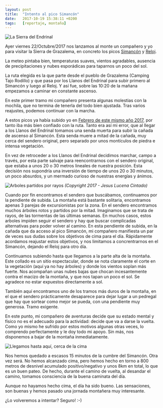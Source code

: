 ```yaml
---
layout: post
title:  "Intento al pico Simancón"
date:   2017-10-19 15:38:11 +0200
tags:	[reportaje, montaña]
---
```


![La Sierra del Endrinal][sierra]

Ayer viernes 22/Octubre/2017 nos lanzamos al monte un compañero y yo para
visitar la Sierra de Grazalema, en concreto los picos
[Simancón][wiki_simancon] y [Reloj][wiki_reloj].

La meteo pintaba bien, temperaturas suaves, vientos agradables, ausencia
de precipitaciones y nubes esporádicas para taparnos un poco del sol.

<!--more-->

La ruta elegida es la que parte desde el pueblo de Grazalema (Camping Tajo
Rodillo) y que pasa por los Llanos del Endrinal para subir primero al Simancón
y luego al Reloj. Y así fue, sobre las 10:20 de la mañana empezamos a caminar
en constante ascenso.

En este primer tramo mi compañero presenta algunas molestias con la mochila,
que no termina de tenerla del todo bien ajustada. Tras varios reajustes,
podemos continuar con la marcha.

A estos picos ya había subido yo en [Febrero de este mismo año 2017][post],
por tanto iba más bien confiado con la ruta. Tanto era así mi error, que al
llegar a los Llanos del Endrinal tomamos una senda muerta para subir la cañada
de ascenso al Simancón. Esta senda muere a mitad de la cañada, muy cerca del
sendero original, pero separado por unos montículos de piedra e intensa vegetación.

En vez de retroceder a los Llanos del Endrinal decidimos marchar, campo a
través, por esta parte salvaje para reencontrarnos con el sendero original,
que estaba a unos 20 o 30 metros lineales de nuestra posición. Esta decisión
nos supondría una inversión de tiempo de unos 20 o 30 minutos, un poco
absurdos, y un mermado curioso de nuestras energías y ánimos.

![Arboles partidos por rayos][rayo]
_(Copyright 2017 - Jesus Lucena Cintado)_

Cuando por fin encontramos el sendero que buscábamos, continuamos por la
pendiente de subida. La montaña está bastante solitaria, encontramos apenas
3 parejas de excursionistas por la zona.
En el sendero encontramos muchos árboles rotos y partidos por la mitad.
Imaginamos que se trata de rayos, de las tormentas de las últimas semanas.
En muchos casos, estos arboles impiden seguir el sendero y hay que buscar
complicadas alternativas para poder volver al camino.
En esta pendiente de subida, en la cañada que da acceso al pico Simancón,
mi compañero manifiesta un par de veces sus dudas sobre los objetivos de cima
para el día. Rápidamente acordamos reajustar estos objetivos, y nos limitamos
a concrentrarnos en el Simancón, dejando el Reloj para otro día.

Continuamos subiendo hasta que llegamos a la parte alta de la montaña. Este
collado es un sitio espectacular, donde se nota claramente el corte en la
vegetación (aquí ya no hay árboles) y donde los vientos soplan más fuerte.
Nos acompañan unas nubes bajas que chocan incesantemente contra el macizo de
la montaña, y que nos tapan un poco el sol. Se agradece no estar expuestos
directamente a sol.

También aquí encontramos uno de los tramos más duros de la montaña, en el que
el sendero prácticamente desaparece para dejar lugar a un pedregal que hay que
sortear como mejor se pueda, con una pendiente muy generosa. Tramo exigente.

En este punto, mi compañero de aventuras decide que su estado mental y físico
no es el adecuado para la actividad: decide que va a darse la vuelta.
Como yo mismo he sufrido por estos motivos algunas otras veces, lo comprendo
perfectamente y le doy todo mi apoyo. Sin más, nos disponemos a bajar de la
montaña inmediatamente.

![Llegamos hasta aquí, cerca de la cima][intento]

Nos hemos quedado a escasos 15 minutos de la cumbre del Simancón. Otra vez
será. No hemos alcanzado cima, pero hemos hecho en torno a 800 metros de
desnivel acumulado positivo/negativo y unos 8km en total, lo que es un buen
pateo. De hecho, durante el camino de vuelta, al desandar el camino, tomamos
consciencia de la buena caminata del día.

Aunque no hayamos hecho cima, el día ha sido bueno. Las sensaciones, son buenas
y hemos pasado una jornada montañera muy interesante.

¿Lo volveremos a intentar? Seguro! :-)

[wiki_simancon]:	https://es.wikipedia.org/wiki/Pico_Simanc%C3%B3n
[wiki_reloj]:		https://es.wikipedia.org/wiki/Pico_del_Reloj
[post]:			{{site.url}}/2017/02/19/por-fin-simancon-reloj.html
[intento]:		{{site.url}}/assets/2017-10-21-intento-simancon.png
[sierra]:		{{site.url}}/assets/2017-10-21-sierra-endrinal.png
[rayo]:			{{site.url}}/assets/2017-10-21-simancon-rayo.png


